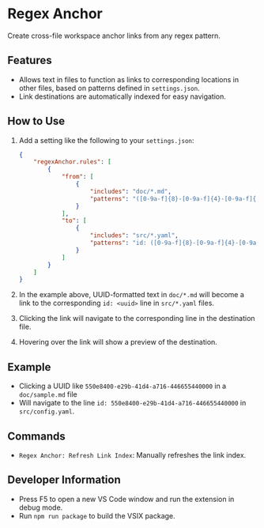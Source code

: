 # Regex Anchor

Create cross-file workspace anchor links from any regex pattern.

## Features

* Allows text in files to function as links to corresponding locations in other files, based on patterns defined in `settings.json`.
* Link destinations are automatically indexed for easy navigation.

## How to Use

1. Add a setting like the following to your `settings.json`:

   ```json
   {
       "regexAnchor.rules": [
           {
               "from": [
                   {
                       "includes": "doc/*.md",
                       "patterns": "([0-9a-f]{8}-[0-9a-f]{4}-[0-9a-f]{4}-[0-9a-f]{4}-[0-9a-f]{12})"
                   }
               ],
               "to": [
                   {
                       "includes": "src/*.yaml",
                       "patterns": "id: ([0-9a-f]{8}-[0-9a-f]{4}-[0-9a-f]{4}-[0-9a-f]{4}-[0-9a-f]{12})"
                   }
               ]
           }
       ]
   }
   ```

2. In the example above, UUID-formatted text in `doc/*.md` will become a link to the corresponding `id: <uuid>` line in `src/*.yaml` files.
3. Clicking the link will navigate to the corresponding line in the destination file.
4. Hovering over the link will show a preview of the destination.

## Example

* Clicking a UUID like `550e8400-e29b-41d4-a716-446655440000` in a `doc/sample.md` file
* Will navigate to the line `id: 550e8400-e29b-41d4-a716-446655440000` in `src/config.yaml`.

## Commands

* `Regex Anchor: Refresh Link Index`: Manually refreshes the link index.

## Developer Information

* Press F5 to open a new VS Code window and run the extension in debug mode.
* Run `npm run package` to build the VSIX package.
